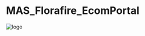 # MAS_Florafire_EcomPortal
![logo](https://github.com/user-attachments/assets/81c0c484-a550-422b-9533-2e1858d88ad3)
